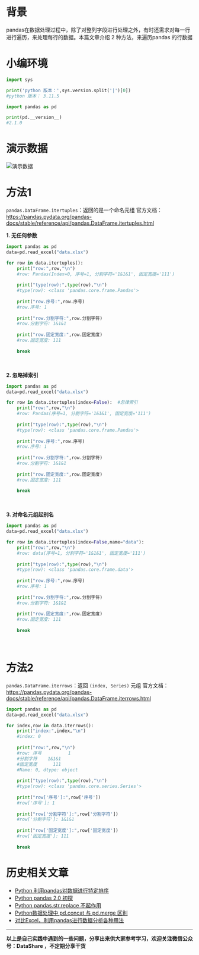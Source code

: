 # 背景
pandas在数据处理过程中，除了对整列字段进行处理之外，有时还需求对每一行进行遍历，来处理每行的数据。本篇文章介绍 2 种方法，来遍历pandas 的行数据

# 小编环境
```python
import sys

print('python 版本：',sys.version.split('|')[0])   
#python 版本： 3.11.5

import pandas as pd

print(pd.__version__)
#2.1.0
```
# 演示数据
![演示数据](https://upload-images.jianshu.io/upload_images/6641583-8be62eaf7c7a3f27.png?imageMogr2/auto-orient/strip%7CimageView2/2/w/1240)

# 方法1
`pandas.DataFrame.itertuples`：返回的是一个命名元组
官方文档：https://pandas.pydata.org/pandas-docs/stable/reference/api/pandas.DataFrame.itertuples.html

**1. 无任何参数**
```python
import pandas as pd
data=pd.read_excel("data.xlsx")

for row in data.itertuples():
    print("row:",row,"\n")
    #row: Pandas(Index=0, 序号=1, 分割字符='1&1&1', 固定宽度='111') 
    
    print("type(row):",type(row),"\n")
    #type(row): <class 'pandas.core.frame.Pandas'> 
    
    print("row.序号:",row.序号)
    #row.序号: 1
    
    print("row.分割字符:",row.分割字符)
    #row.分割字符: 1&1&1
    
    print("row.固定宽度:",row.固定宽度)
    #row.固定宽度: 111
    
    break
```
<br/>

**2. 忽略掉索引**
```python
import pandas as pd
data=pd.read_excel("data.xlsx")

for row in data.itertuples(index=False):  #忽律索引
    print("row:",row,"\n")
    #row: Pandas(序号=1, 分割字符='1&1&1', 固定宽度='111') 
    
    print("type(row):",type(row),"\n")
    #type(row): <class 'pandas.core.frame.Pandas'> 
    
    print("row.序号:",row.序号)
    #row.序号: 1
    
    print("row.分割字符:",row.分割字符)
    #row.分割字符: 1&1&1
    
    print("row.固定宽度:",row.固定宽度)
    #row.固定宽度: 111
    
    break
```
<br/>

**3. 对命名元组起别名**
```python
import pandas as pd
data=pd.read_excel("data.xlsx")

for row in data.itertuples(index=False,name="data"):
    print("row:",row,"\n")
    #row: data(序号=1, 分割字符='1&1&1', 固定宽度='111')  
    
    print("type(row):",type(row),"\n")
    #type(row): <class 'pandas.core.frame.data'> 
    
    print("row.序号:",row.序号)
    #row.序号: 1
    
    print("row.分割字符:",row.分割字符)
    #row.分割字符: 1&1&1
    
    print("row.固定宽度:",row.固定宽度)
    #row.固定宽度: 111
    
    break
```

<br/>

# 方法2
`pandas.DataFrame.iterrows`：返回 `(index, Series)` 元组
官方文档：https://pandas.pydata.org/pandas-docs/stable/reference/api/pandas.DataFrame.iterrows.html
```python
import pandas as pd
data=pd.read_excel("data.xlsx")

for index,row in data.iterrows():
    print("index:",index,"\n")
    #index: 0
    
    print("row:",row,"\n")
    #row: 序号          1
    #分割字符    1&1&1
    #固定宽度      111
    #Name: 0, dtype: object
    
    print("type(row):",type(row),"\n")
    #type(row): <class 'pandas.core.series.Series'> 
    
    print("row['序号']:",row['序号'])
    #row['序号']: 1
    
    print("row['分割字符']:",row['分割字符'])
    #row['分割字符']: 1&1&1
    
    print("row['固定宽度']:",row['固定宽度'])
    #row['固定宽度']: 111
    
    break
```

# 历史相关文章
- [Python 利用pandas对数据进行特定排序](https://www.jianshu.com/p/8cee0d657696)
- [Python pandas 2.0 初探](https://www.jianshu.com/p/32cf63c30f8b)
- [Python pandas.str.replace 不起作用](https://www.jianshu.com/p/b8e9ddee3b04)
- [Python数据处理中 pd.concat 与 pd.merge 区别](https://www.jianshu.com/p/e646d91e83b0)
- [对比Excel，利用pandas进行数据分析各种用法](https://www.jianshu.com/p/7d2530533762)

**************************************************************************
**以上是自己实践中遇到的一些问题，分享出来供大家参考学习，欢迎关注微信公众号：DataShare ，不定期分享干货**
